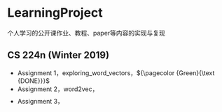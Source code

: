 # LearningProject
个人学习的公开课作业、教程、paper等内容的实现与复现

## CS 224n (Winter 2019)
* Assignment 1，exploring\_word\_vectors，${\pagecolor {Green}{\text {DONE}}}$
* Assignment 2，word2vec，$$$$
* Assignment 3，






